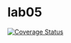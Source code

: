 # lab05
[![Coverage Status](https://coveralls.io/repos/github/AntonVaschenko322/lab05/badge.svg?branch=master)](https://coveralls.io/github/AntonVaschenko322/lab05?branch=master)


